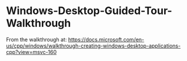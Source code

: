 # Windows-Desktop-Guided-Tour-Walkthrough
From the walkthrough at: https://docs.microsoft.com/en-us/cpp/windows/walkthrough-creating-windows-desktop-applications-cpp?view=msvc-160
